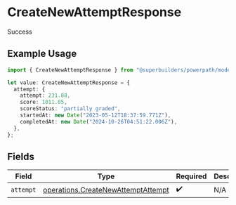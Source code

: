 # CreateNewAttemptResponse

Success

## Example Usage

```typescript
import { CreateNewAttemptResponse } from "@superbuilders/powerpath/models/operations";

let value: CreateNewAttemptResponse = {
  attempt: {
    attempt: 231.88,
    score: 1011.05,
    scoreStatus: "partially graded",
    startedAt: new Date("2023-05-12T18:37:59.771Z"),
    completedAt: new Date("2024-10-26T04:51:22.006Z"),
  },
};
```

## Fields

| Field                                                                                    | Type                                                                                     | Required                                                                                 | Description                                                                              |
| ---------------------------------------------------------------------------------------- | ---------------------------------------------------------------------------------------- | ---------------------------------------------------------------------------------------- | ---------------------------------------------------------------------------------------- |
| `attempt`                                                                                | [operations.CreateNewAttemptAttempt](../../models/operations/createnewattemptattempt.md) | :heavy_check_mark:                                                                       | N/A                                                                                      |
